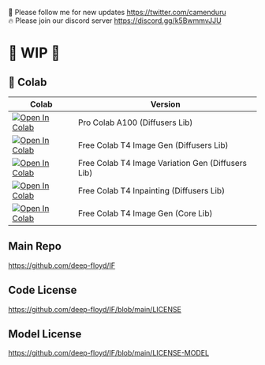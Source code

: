 🐣 Please follow me for new updates https://twitter.com/camenduru <br />
🔥 Please join our discord server https://discord.gg/k5BwmmvJJU

# 🚦 WIP 🚦

## 🦒 Colab 

| Colab | Version
| --- | --- |
[![Open In Colab](https://colab.research.google.com/assets/colab-badge.svg)](https://colab.research.google.com/github/camenduru/DeepFloyd-IF-colab/blob/main/DeepFloyd-IF-I-M-v1.0.ipynb) | Pro Colab A100 (Diffusers Lib)
[![Open In Colab](https://colab.research.google.com/assets/colab-badge.svg)](https://colab.research.google.com/github/camenduru/DeepFloyd-IF-colab/blob/main/DeepFloyd-IF-I-M-v1.0-Image.ipynb) | Free Colab T4 Image Gen (Diffusers Lib)
[![Open In Colab](https://colab.research.google.com/assets/colab-badge.svg)](https://colab.research.google.com/github/camenduru/DeepFloyd-IF-colab/blob/main/DeepFloyd-IF-I-M-v1.0-Image-Variation.ipynb) | Free Colab T4 Image Variation Gen (Diffusers Lib)
[![Open In Colab](https://colab.research.google.com/assets/colab-badge.svg)](https://colab.research.google.com/github/camenduru/DeepFloyd-IF-colab/blob/main/DeepFloyd-IF-I-M-v1.0-Inpainting.ipynb) | Free Colab T4 Inpainting (Diffusers Lib)
[![Open In Colab](https://colab.research.google.com/assets/colab-badge.svg)](https://colab.research.google.com/github/camenduru/DeepFloyd-IF-colab/blob/main/DeepFloyd-IF-I-M-v1.0-core.ipynb) | Free Colab T4 Image Gen (Core Lib)

## Main Repo
https://github.com/deep-floyd/IF

## Code License
https://github.com/deep-floyd/IF/blob/main/LICENSE

## Model License 
https://github.com/deep-floyd/IF/blob/main/LICENSE-MODEL
